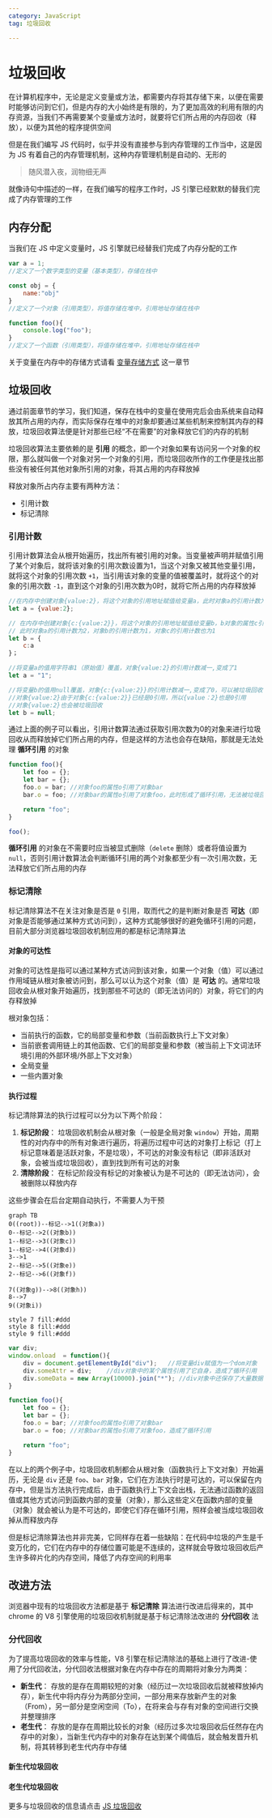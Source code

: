```yaml
---
category: JavaScript
tag: 垃圾回收

---
```



# 垃圾回收
在计算机程序中，无论是定义变量或方法，都需要内存将其存储下来，以便在需要时能够访问到它们，但是内存的大小始终是有限的，为了更加高效的利用有限的内存资源，当我们不再需要某个变量或方法时，就要将它们所占用的内存回收（释放），以便为其他的程序提供空间

但是在我们编写 JS 代码时，似乎并没有直接参与到内存管理的工作当中，这是因为 JS 有着自己的内存管理机制，这种内存管理机制是自动的、无形的
>
> 随风潜入夜，润物细无声
> 
就像诗句中描述的一样，在我们编写的程序工作时，JS 引擎已经默默的替我们完成了内存管理的工作

## 内存分配
当我们在 JS 中定义变量时，JS 引擎就已经替我们完成了内存分配的工作
```js
var a = 1;  
//定义了一个数字类型的变量（基本类型），存储在栈中

const obj = {
    name:"obj"  
}
//定义了一个对象（引用类型），将值存储在堆中，引用地址存储在栈中

function foo(){
    console.log("foo"); 
}  
//定义了一个函数（引用类型），将值存储在堆中，引用地址存储在栈中         
```
<Minfo>

关于变量在内存中的存储方式请看 [变量存储方式](/blog-js/09.md) 这一章节

</Minfo>

## 垃圾回收
通过前面章节的学习，我们知道，保存在栈中的变量在使用完后会由系统来自动释放其所占用的内存，而实际保存在堆中的对象却要通过某些机制来控制其内存的释放，垃圾回收算法便是针对那些已经“不在需要”的对象释放它们的内存的机制

垃圾回收算法主要依赖的是 **引用** 的概念，即一个对象如果有访问另一个对象的权限，那么就叫做一个对象对另一个对象的引用，而垃圾回收所作的工作便是找出那些没有被任何其他对象所引用的对象，将其占用的内存释放掉

释放对象所占内存主要有两种方法：
* 引用计数
* 标记清除

### 引用计数
引用计数算法会从根开始遍历，找出所有被引用的对象。当变量被声明并赋值引用了某个对象后，就将该对象的引用次数设置为1，当这个对象又被其他变量引用，就将这个对象的引用次数 `+1`，当引用该对象的变量的值被覆盖时，就将这个的对象的引用次数 `-1`，直到这个对象的引用次数为0时，就将它所占用的内存释放掉

```js
//在内存中创建对象{value:2}，将这个对象的引用地址赋值给变量a，此时对象a的引用计数为1
let a = {value:2}; 

// 在内存中创建对象{c:{value:2}}，将这个对象的引用地址赋值给变量b，b对象的属性c引用了对象a，
// 此时对象a的引用计数为2，对象b的引用计数为1，对象c的引用计数也为1
let b = {
    c:a   
}；

//将变量a的值用字符串1（原始值）覆盖，对象{value:2}的引用计数减一,变成了1
let a = "1"; 

//将变量b的值用null覆盖，对象{c:{value:2}}的引用计数减一,变成了0，可以被垃圾回收了
//对象{value:2}由于对象{c:{value:2}}已经是0引用，所以{value：2}也是0引用
//对象{value:2}也会被垃圾回收
let b = null; 
```
通过上面的例子可以看出，引用计数算法通过获取引用次数为0的对象来进行垃圾回收从而释放掉它们所占用的内存，但是这样的方法也会存在缺陷，那就是无法处理 **循环引用** 的对象

```js
function foo(){
    let foo = {};
    let bar = {};
    foo.o = bar; //对象foo的属性o引用了对象bar
    bar.o = foo; //对象bar的属性o引用了对象foo，此时形成了循环引用，无法被垃圾回收

    return "foo";
}

foo();
```
**循环引用** 的对象在不需要时应当被显式删除（`delete` 删除）或者将值设置为 `null`，否则引用计数算法会判断循环引用的两个对象都至少有一次引用次数，无法释放它们所占用的内存

### 标记清除
标记清除算法不在关注对象是否是 `0` 引用，取而代之的是判断对象是否 **可达**（即对象是否能够通过某种方式访问到），这种方式能够很好的避免循环引用的问题，目前大部分浏览器垃圾回收机制应用的都是标记清除算法
   
#### 对象的可达性  
对象的可达性是指可以通过某种方式访问到该对象，如果一个对象（值）可以通过作用域链从根对象被访问到，那么可以认为这个对象（值）是 **可达** 的。通常垃圾回收会从根对象开始遍历，找到那些不可达的（即无法访问的）对象，将它们的内存释放掉

<Minfo>

根对象包括：
* 当前执行的函数，它的局部变量和参数（当前函数执行上下文对象）
* 当前嵌套调用链上的其他函数、它们的局部变量和参数（被当前上下文词法环境引用的外部环境/外部上下文对象）
* 全局变量
* 一些内置对象

</Minfo>

#### 执行过程
标记清除算法的执行过程可以分为以下两个阶段：
1. **标记阶段**：
  垃圾回收机制会从根对象（一般是全局对象 `window`）开始，周期性的对内存中的所有对象进行遍历，将遍历过程中可达的对象打上标记（打上标记意味着是活跃对象，不是垃圾），不可达的对象没有标记（即非活跃对象，会被当成垃圾回收），直到找到所有可达的对象
2. **清除阶段**：
  在标记阶段没有标记的对象被认为是不可达的（即无法访问），会被删除以释放内存

这些步骤会在后台定期自动执行，不需要人为干预  

```mermaid
graph TB
0((root))--标记-->1((对象a))
0--标记-->2((对象b))
1--标记-->3((对象c))
1--标记-->4((对象d))
3-->1
2--标记-->5((对象e))
2--标记-->6((对象f))

7((对象g))-->8((对象h))
8-->7
9((对象i))

style 7 fill:#ddd
style 8 fill:#ddd
style 9 fill:#ddd
```


```js
var div;
window.onload  = function(){
    div = document.getElementById("div");   //将变量div赋值为一个dom对象
    div.someAttr = div;    //div对象中的某个属性引用了它自身，造成了循环引用
    div.someData = new Array(10000).join("*"); //div对象中还保存了大量数据
}

function foo(){
    let foo = {};
    let bar = {};
    foo.o = bar; //对象foo的属性o引用了对象bar
    bar.o = foo; //对象bar的属性o引用了对象foo，造成了循环引用

    return "foo";
}
```  
在以上的两个例子中，垃圾回收机制都会从根对象（函数执行上下文对象）开始遍历，无论是 `div` 还是 `foo`、`bar` 对象，它们在方法执行时是可达的，可以保留在内存中，但是当方法执行完成后，由于函数执行上下文会出栈，无法通过函数的返回值或其他方式访问到函数内部的变量（对象），那么这些定义在函数内部的变量（对象）就会被认为是不可达的，即使它们存在循环引用，照样会被当成垃圾回收掉从而释放内存

但是标记清除算法也并非完美，它同样存在着一些缺陷：在代码中垃圾的产生是千变万化的，它们在内存中的存储位置可能是不连续的，这样就会导致垃圾回收后产生许多碎片化的内存空间，降低了内存空间的利用率

## 改进方法
浏览器中现有的垃圾回收方法都是基于 **标记清除** 算法进行改进后得来的，其中 chrome 的 V8 引擎使用的垃圾回收机制就是基于标记清除法改进的 **分代回收** 法

### 分代回收
为了提高垃圾回收的效率与性能，V8 引擎在标记清除法的基础上进行了改进-使用了分代回收法，分代回收法根据对象在内存中存在的周期将对象分为两类：
* **新生代**：
   存放的是存在周期较短的对象（经历过一次垃圾回收后就被释放掉内存），新生代中将内存分为两部分空间，一部分用来存放新产生的对象（From），另一部分是空闲空间（To），在将来会与存有对象的空间进行交换并整理排序
* **老生代**：
   存放的是存在周期比较长的对象（经历过多次垃圾回收后任然存在内存中的对象），当新生代内存中的对象存在达到某个阈值后，就会触发晋升机制，将其转移到老生代内存中存储



#### 新生代垃圾回收
#### 老生代垃圾回收




<Minfo>

更多与垃圾回收的信息请点击 [JS 垃圾回收]

</Minfo>

[JS 垃圾回收]:https://juejin.cn/post/7274146202496090170